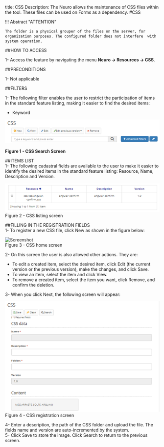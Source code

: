 title: CSS
Description: The Neuro allows the maintenance of CSS files within the tool. These files can be used on Forms as a dependency.
#CSS

!!! Abstract "ATTENTION"

    The folder is a physical grouper of the files on the server, for organization purposes. The configured folder does not interfere  with system operation.

##HOW TO ACCESS  

1-  Access the feature by navigating the menu **Neuro → Resources → CSS**.  

##PRECONDITIONS  

1-  Not applicable

##FILTERS  

1-  The following filter enables the user to restrict the participation of items
    in the standard feature listing, making it easier to find the desired items:  

 - Keyword   

![Screenshot](images/CSS-Filters.png)  

**Figure 1 - CSS Search Screen**  

##ITEMS LIST  
1- The following cadastral fields are available to the user to make it easier to identify the desired items in the standard feature listing: Resource, Name, Description and Version.    

![Screenshot](images/CSS-Item-List.png)   
Figure 2 - CSS listing screen  

##FILLING IN THE REGISTRATION FIELDS  
1- To register a new CSS file, click New as shown in the figure below:  

![Screenshot](images/Filling.png)  
Figure 3 - CSS home screen  

2- On this screen the user is also allowed other actions. They are:  
 - To edit a created item, select the desired item, click Edit (the current version or the previous version), make the changes, and click Save.  
 - To view an item, select the item and click View.  
 - To remove a created item, select the item you want, click Remove, and confirm the deletion.  

 3- When you click Next, the following screen will appear:  
 
![Screenshot](images/CSS-registration.png)   
Figure 4 - CSS registration screen  

4- Enter a description, the path of the CSS folder and upload the file. The fields name and version are auto-incremented by the system.  
5- Click Save to store the image. Click Search to return to the previous screen.  




